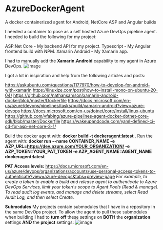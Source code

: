 # AzureDockerAgent
A docker containerized agent for Android, NetCore ASP and Angular builds

I needed a container to pose as a self hosted Azure DevOps pipeline agent.
I needed to build the following for my project:

ASP.Net Core - My backend API for my project.
Typescript - My Angular frontend build with NPM.
Xamarin Android - My Xamarin app.


I had to manually add the **Xamarin.Android** capability to my agent in Azure DevOps.
![image](https://user-images.githubusercontent.com/5878260/115853881-f1aa0d00-a429-11eb-9136-a1fbe32b5dae.png)


I got a lot in inspiration and help from the following articles and posts:

https://askubuntu.com/questions/1177970/how-to-develop-for-android-with-xamarin
https://linuxize.com/post/how-to-install-mono-on-ubuntu-20-04/
https://github.com/nathansamson/xamarin-android-docker/blob/master/Dockerfile
https://docs.microsoft.com/en-us/azure/devops/pipelines/tasks/build/xamarin-android?view=azure-devops
https://docs.microsoft.com/en-us/dotnet/core/install/linux-ubuntu
https://github.com/vfabing/azure-pipelines-agent-docker-dotnet-core-sdk/blob/master/Dockerfile
https://wakeupandcode.com/yaml-defined-ci-cd-for-asp-net-core-3-1/

Build the docker agent with: **docker build -t dockeragent:latest .**
Run the agent with: **docker run --name CONTAINER_NAME -e AZP_URL=https://dev.azure.com/YOUR_ORGANIZATION/ -e AZP_TOKEN=YOUR_PAT_TOKEN -e AZP_AGENT_NAME=AGENT_NAME dockeragent:latest**

**PAT Access levels:**
https://docs.microsoft.com/en-us/azure/devops/organizations/accounts/use-personal-access-tokens-to-authenticate?view=azure-devops&tabs=preview-page
_For example, to create a token to enable a build and release agent to authenticate to Azure DevOps Services, limit your token's scope to Agent Pools (Read & manage). To read audit log events, and manage and delete streams, select Read Audit Log, and then select Create._

**Submodules**
My projects contain submodules that I have in a repository in the same DevOps project.
To allow the agent to pull these submodules when building I had to **turn off** these settings on **BOTH** the **organization** settings **AND** the **project** settings:
![image](https://user-images.githubusercontent.com/5878260/115855282-5dd94080-a42b-11eb-88f7-9147a46d4952.png)




